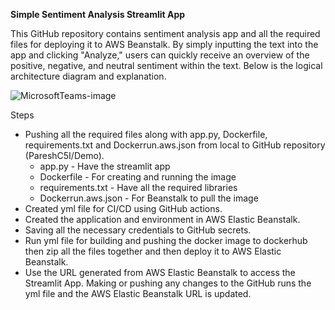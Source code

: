 **Simple Sentiment Analysis Streamlit App**

This GitHub repository contains sentiment analysis app and all the required files for deploying it to AWS Beanstalk. By simply inputting the text into the app and clicking "Analyze," users can quickly receive an overview of the positive, negative, and neutral sentiment within the text. Below is the logical architecture diagram and explanation.

![MicrosoftTeams-image](https://github.com/PareshC5I/Demo/assets/101194021/ca6c5f41-dbbe-445d-957e-e969c4573f24)

Steps
- Pushing all the required files along with app.py, Dockerfile, requirements.txt and Dockerrun.aws.json from local to GitHub repository (PareshC5I/Demo).
  - app.py - Have the streamlit app
  - Dockerfile - For creating and running the image
  - requirements.txt - Have all the required libraries
  - Dockerrun.aws.json - For Beanstalk to pull the image 
- Created yml file for CI/CD using GitHub actions.
- Created the application and environment in AWS Elastic Beanstalk. 
- Saving all the necessary credentials to GitHub secrets.
- Run yml file for building and pushing the docker image to dockerhub then zip all the files together and then deploy it to AWS Elastic Beanstalk.
- Use the URL generated from AWS Elastic Beanstalk to access the Streamlit App.
Making or pushing any changes to the GitHub runs the yml file and the AWS Elastic Beanstalk URL is updated.

